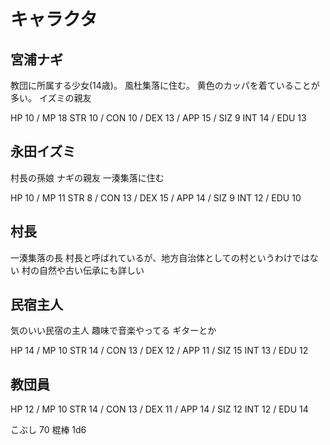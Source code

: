 # キャラクタ
## 宮浦ナギ
教団に所属する少女(14歳)。
風杜集落に住む。
黄色のカッパを着ていることが多い。
イズミの親友

HP 10 / MP 18
STR 10 / CON 10 / DEX 13 / APP 15 / SIZ 9
INT 14 / EDU 13


## 永田イズミ
村長の孫娘
ナギの親友
一湊集落に住む

HP 10 / MP 11
STR 8 / CON 13 / DEX 15 / APP 14 / SIZ 9 
INT 12 / EDU 10

## 村長
一湊集落の長
村長と呼ばれているが、地方自治体としての村というわけではない
村の自然や古い伝承にも詳しい


## 民宿主人
気のいい民宿の主人
趣味で音楽やってる
ギターとか

HP 14 / MP 10
STR 14 / CON 13 / DEX 12 / APP 11 / SIZ 15 
INT 13 / EDU 12

## 教団員
HP 12 / MP 10
STR 14 / CON 13 / DEX 11 / APP 14 / SIZ 12
INT 12 / EDU 14

こぶし 70
棍棒 1d6


